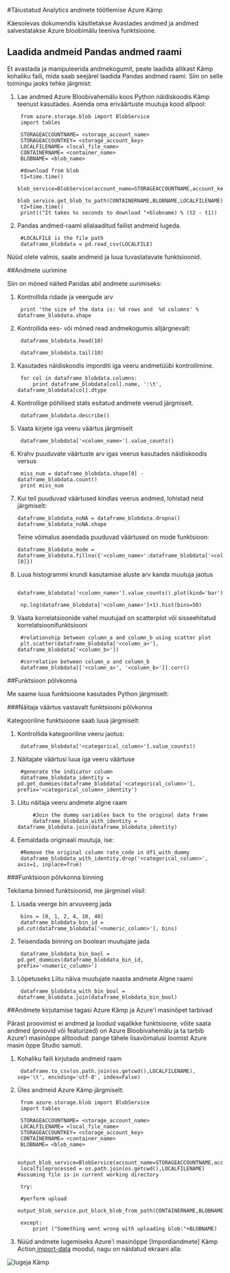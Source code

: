 <properties 
    pageTitle="Azure Kämp andmeid täiustatud Analytics | Microsoft Azure" 
    description="Andmete töötlemise Azure bloobimälu." 
    services="machine-learning,storage" 
    documentationCenter="" 
    authors="bradsev" 
    manager="jhubbard" 
    editor="cgronlun" />

<tags 
    ms.service="machine-learning" 
    ms.workload="data-services" 
    ms.tgt_pltfrm="na" 
    ms.devlang="na" 
    ms.topic="article" 
    ms.date="09/19/2016"
    ms.author="fashah;garye;bradsev" /> 

#<a name="heading"></a>Täiustatud Analytics andmete töötlemise Azure Kämp

Käesolevas dokumendis käsitletakse Avastades andmed ja andmed salvestatakse Azure bloobimälu teeniva funktsioone. 

## <a name="load-the-data-into-a-pandas-data-frame"></a>Laadida andmeid Pandas andmed raami
Et avastada ja manipuleerida andmekogumit, peate laadida allikast Kämp kohaliku faili, mida saab seejärel laadida Pandas andmed raami. Siin on selle toimingu jaoks tehke järgmist:

1. Lae andmed Azure Bloobivahemälu koos Python näidiskoodis Kämp teenust kasutades. Asenda oma eriväärtuste muutuja kood allpool: 

        from azure.storage.blob import BlobService
        import tables
        
        STORAGEACCOUNTNAME= <storage_account_name>
        STORAGEACCOUNTKEY= <storage_account_key>
        LOCALFILENAME= <local_file_name>        
        CONTAINERNAME= <container_name>
        BLOBNAME= <blob_name>

        #download from blob
        t1=time.time()
        blob_service=BlobService(account_name=STORAGEACCOUNTNAME,account_key=STORAGEACCOUNTKEY)
        blob_service.get_blob_to_path(CONTAINERNAME,BLOBNAME,LOCALFILENAME)
        t2=time.time()
        print(("It takes %s seconds to download "+blobname) % (t2 - t1))


2. Pandas andmed-raami allalaaditud failist andmeid lugeda.

        #LOCALFILE is the file path 
        dataframe_blobdata = pd.read_csv(LOCALFILE)

Nüüd olete valmis, saate andmeid ja luua tuvastatavate funktsioonid.


##<a name="blob-dataexploration"></a>Andmete uurimine

Siin on mõned näited Pandas abil andmete uurimiseks:

1. Kontrollida ridade ja veergude arv 

        print 'the size of the data is: %d rows and  %d columns' % dataframe_blobdata.shape

2. Kontrollida ees- või mõned read andmekogumis alljärgnevalt:

        dataframe_blobdata.head(10)
        
        dataframe_blobdata.tail(10)

3. Kasutades näidiskoodis imporditi iga veeru andmetüübi kontrollimine.
    
        for col in dataframe_blobdata.columns:
            print dataframe_blobdata[col].name, ':\t', dataframe_blobdata[col].dtype

4. Kontrollige põhilised stats esitatud andmete veerud järgmiselt.
 
        dataframe_blobdata.describe()
    
5. Vaata kirjete iga veeru väärtus järgmiselt

        dataframe_blobdata['<column_name>'].value_counts()

6. Krahv puuduvate väärtuste arv igas veerus kasutades näidiskoodis versus

        miss_num = dataframe_blobdata.shape[0] - dataframe_blobdata.count()
        print miss_num
     
7.  Kui teil puuduvad väärtused kindlas veerus andmed, lohistad neid järgmiselt:

        dataframe_blobdata_noNA = dataframe_blobdata.dropna()
        dataframe_blobdata_noNA.shape

    Teine võimalus asendada puuduvad väärtused on mode funktsioon:
    
        dataframe_blobdata_mode = dataframe_blobdata.fillna({'<column_name>':dataframe_blobdata['<column_name>'].mode()[0]})        

8. Luua histogrammi krundi kasutamise aluste arv kanda muutuja jaotus 
    
        dataframe_blobdata['<column_name>'].value_counts().plot(kind='bar')
        
        np.log(dataframe_blobdata['<column_name>']+1).hist(bins=50)
    
9. Vaata korrelatsioonide vahel muutujad on scatterplot või sisseehitatud korrelatsioonifunktsiooni

        #relationship between column_a and column_b using scatter plot
        plt.scatter(dataframe_blobdata['<column_a>'], dataframe_blobdata['<column_b>'])
        
        #correlation between column_a and column_b
        dataframe_blobdata[['<column_a>', '<column_b>']].corr()
    
    
##<a name="blob-featuregen"></a>Funktsioon põlvkonna
    
Me saame luua funktsioone kasutades Python järgmiselt:

###<a name="blob-countfeature"></a>Näitaja väärtus vastavalt funktsiooni põlvkonna

Kategooriline funktsioone saab luua järgmiselt:

1. Kontrollida kategooriline veeru jaotus:
    
        dataframe_blobdata['<categorical_column>'].value_counts()

2. Näitajate väärtusi luua iga veeru väärtuse

        #generate the indicator column
        dataframe_blobdata_identity = pd.get_dummies(dataframe_blobdata['<categorical_column>'], prefix='<categorical_column>_identity')

3. Liitu näitaja veeru andmete algne raam 
 
            #Join the dummy variables back to the original data frame
            dataframe_blobdata_with_identity = dataframe_blobdata.join(dataframe_blobdata_identity)

4. Eemaldada originaali muutuja, ise:

        #Remove the original column rate_code in df1_with_dummy
        dataframe_blobdata_with_identity.drop('<categorical_column>', axis=1, inplace=True)
    
###<a name="blob-binningfeature"></a>Funktsioon põlvkonna binning

Tekitama binned funktsioonid, me järgmisel viisil:

1. Lisada veerge bin arvuveerg jada
 
        bins = [0, 1, 2, 4, 10, 40]
        dataframe_blobdata_bin_id = pd.cut(dataframe_blobdata['<numeric_column>'], bins)
        
2. Teisendada binning on boolean muutujate jada

        dataframe_blobdata_bin_bool = pd.get_dummies(dataframe_blobdata_bin_id, prefix='<numeric_column>')
    
3. Lõpetuseks Liitu näiva muutujate naasta andmete Algne raami

        dataframe_blobdata_with_bin_bool = dataframe_blobdata.join(dataframe_blobdata_bin_bool) 


##<a name="sql-featuregen"></a>Andmete kirjutamise tagasi Azure Kämp ja Azure'i masinõpet tarbivad

Pärast proovimist ei andmed ja loodud vajalikke funktsioone, võite saata andmed (proovid või featurized) on Azure Bloobivahemälu ja ta tarbib Azure'i masinõppe alltoodud: pange tähele lisavõimalusi loomist Azure masin õppe Studio samuti. 
1. Kohaliku faili kirjutada andmeid raam

        dataframe.to_csv(os.path.join(os.getcwd(),LOCALFILENAME), sep='\t', encoding='utf-8', index=False)

2. Üles andmeid Azure Kämp järgmiselt:

        from azure.storage.blob import BlobService
        import tables

        STORAGEACCOUNTNAME= <storage_account_name>
        LOCALFILENAME= <local_file_name>
        STORAGEACCOUNTKEY= <storage_account_key>
        CONTAINERNAME= <container_name>
        BLOBNAME= <blob_name>

        output_blob_service=BlobService(account_name=STORAGEACCOUNTNAME,account_key=STORAGEACCOUNTKEY)    
        localfileprocessed = os.path.join(os.getcwd(),LOCALFILENAME) #assuming file is in current working directory
        
        try:
       
        #perform upload
        output_blob_service.put_block_blob_from_path(CONTAINERNAME,BLOBNAME,localfileprocessed)
        
        except:         
            print ("Something went wrong with uploading blob:"+BLOBNAME)

3. Nüüd andmete lugemiseks Azure'i masinõppe [Impordiandmete] Kämp Action[ import-data] moodul, nagu on näidatud ekraani alla:
 
![lugeja Kämp][1]

[1]: ./media/machine-learning-data-science-process-data-blob/reader_blob.png


<!-- Module References -->
[import-data]: https://msdn.microsoft.com/library/azure/4e1b0fe6-aded-4b3f-a36f-39b8862b9004/
 
